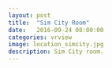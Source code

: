 ```yaml
---
layout: post
title:  "Sim City Room"
date:   2016-09-24 08:00:00
categories: vrview
image: location_simcity.jpg
description: Sim City room.
---
```

